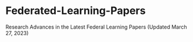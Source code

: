 # Federated-Learning-Papers
Research Advances in the Latest Federal Learning Papers (Updated March 27, 2023)
